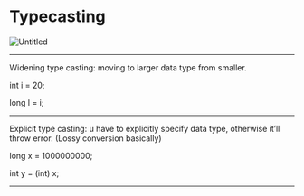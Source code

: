# Typecasting

![Untitled](Typecasting%2058c3f33898d347809a3730d5e6013148/Untitled.png)

---

Widening type casting: moving to larger data type from smaller.

int i = 20;

long l = i;

---

Explicit type casting: u have to explicitly specify data type, otherwise it’ll throw error. (Lossy conversion basically)

long x = 1000000000;

int y = (int) x;

---